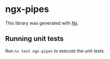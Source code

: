 # ngx-pipes

This library was generated with [Nx](https://nx.dev).

## Running unit tests

Run `nx test ngx-pipes` to execute the unit tests.
